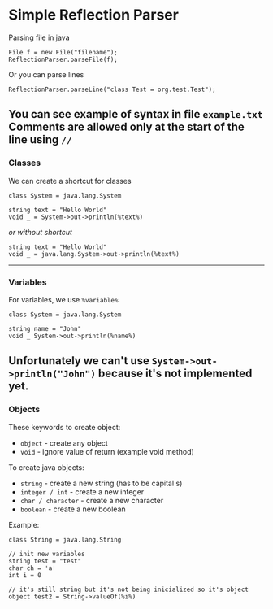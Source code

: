 # Simple Reflection Parser

Parsing file in java
```
File f = new File("filename");
ReflectionParser.parseFile(f);
```

Or you can parse lines
```
ReflectionParser.parseLine("class Test = org.test.Test");
```

You can see example of syntax in file `example.txt`<br>
Comments are allowed only at the start of the line using `//`
---
### Classes

We can create a shortcut for classes
```
class System = java.lang.System

string text = "Hello World"
void _ = System->out->println(%text%)
```

_or without shortcut_

```
string text = "Hello World"
void _ = java.lang.System->out->println(%text%)
```
---
### **Variables**

For variables, we use `%variable%`
```
class System = java.lang.System

string name = "John"
void _ System->out->println(%name%)
```

Unfortunately we can't use `System->out->println("John")`
because it's not implemented yet.
---
### **Objects**

These keywords to create object:
  - `object` - create any object
  - `void` - ignore value of return (example void method)

To create java objects:
  - `string` - create a new string (has to be capital s)
  - `integer / int` - create a new integer
  - `char / character` - create a new character
  - `boolean` - create a new boolean

Example:
```
class String = java.lang.String

// init new variables
string test = "test"
char ch = 'a'
int i = 0

// it's still string but it's not being inicialized so it's object
object test2 = String->valueOf(%i%)
```

